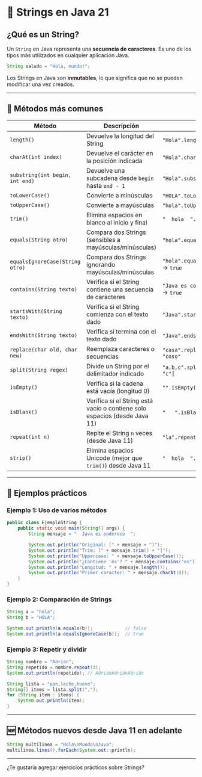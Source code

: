 
# 📘 Strings en Java 21

## ¿Qué es un String?
Un `String` en Java representa una **secuencia de caracteres**. Es uno de los tipos más utilizados en cualquier aplicación Java.

```java
String saludo = "Hola, mundo!";
```

Los Strings en Java son **inmutables**, lo que significa que no se pueden modificar una vez creados.

---

## 🧰 Métodos más comunes

| Método                        | Descripción                                                                                 | Ejemplo                                                 |
|------------------------------|---------------------------------------------------------------------------------------------|---------------------------------------------------------|
| `length()`                   | Devuelve la longitud del String                                                             | `"Hola".length()` → `4`                                 |
| `charAt(int index)`          | Devuelve el carácter en la posición indicada                                                | `"Hola".charAt(1)` → `'o'`                              |
| `substring(int begin, int end)` | Devuelve una subcadena desde `begin` hasta `end - 1`                                     | `"Hola".substring(1, 3)` → `"ol"`                       |
| `toLowerCase()`              | Convierte a minúsculas                                                                     | `"HOLA".toLowerCase()` → `"hola"`                       |
| `toUpperCase()`              | Convierte a mayúsculas                                                                     | `"hola".toUpperCase()` → `"HOLA"`                       |
| `trim()`                     | Elimina espacios en blanco al inicio y final                                               | `"  hola  ".trim()` → `"hola"`                          |
| `equals(String otro)`        | Compara dos Strings (sensibles a mayúsculas/minúsculas)                                    | `"hola".equals("Hola")` → `false`                       |
| `equalsIgnoreCase(String otro)`| Compara dos Strings ignorando mayúsculas/minúsculas                                      | `"hola".equalsIgnoreCase("Hola")` → `true`              |
| `contains(String texto)`     | Verifica si el String contiene una secuencia de caracteres                                 | `"Java es cool".contains("cool")` → `true`             |
| `startsWith(String texto)`   | Verifica si el String comienza con el texto dado                                           | `"Java".startsWith("Ja")` → `true`                      |
| `endsWith(String texto)`     | Verifica si termina con el texto dado                                                      | `"Java".endsWith("va")` → `true`                        |
| `replace(char old, char new)`| Reemplaza caracteres o secuencias                                                           | `"casa".replace('a', 'o')` → `"coso"`                   |
| `split(String regex)`        | Divide un String por el delimitador indicado                                               | `"a,b,c".split(",")` → `["a", "b", "c"]`                |
| `isEmpty()`                  | Verifica si la cadena está vacía (longitud 0)                                               | `"".isEmpty()` → `true`                                 |
| `isBlank()`                  | Verifica si el String está vacío o contiene solo espacios (desde Java 11)                  | `"   ".isBlank()` → `true`                              |
| `repeat(int n)`              | Repite el String `n` veces (desde Java 11)                                                 | `"la".repeat(3)` → `"lalala"`                           |
| `strip()`                    | Elimina espacios Unicode (mejor que `trim()`) desde Java 11                                | `"  hola  ".strip()` → `"hola"`                         |

---

## 🔎 Ejemplos prácticos

### Ejemplo 1: Uso de varios métodos

```java
public class EjemploString {
    public static void main(String[] args) {
        String mensaje = "  Java es poderoso  ";

        System.out.println("Original: [" + mensaje + "]");
        System.out.println("Trim: [" + mensaje.trim() + "]");
        System.out.println("Uppercase: " + mensaje.toUpperCase());
        System.out.println("¿Contiene 'es'? " + mensaje.contains("es"));
        System.out.println("Longitud: " + mensaje.length());
        System.out.println("Primer caracter: " + mensaje.charAt(0));
    }
}
```

### Ejemplo 2: Comparación de Strings

```java
String a = "hola";
String b = "HOLA";

System.out.println(a.equals(b));            // false
System.out.println(a.equalsIgnoreCase(b));  // true
```

### Ejemplo 3: Repetir y dividir

```java
String nombre = "Adrián";
String repetido = nombre.repeat(3);
System.out.println(repetido); // AdriánAdriánAdrián

String lista = "pan,leche,huevo";
String[] items = lista.split(",");
for (String item : items) {
    System.out.println(item);
}
```

---

## 🆕 Métodos nuevos desde Java 11 en adelante

```java
String multilinea = "Hola\nMundo\nJava";
multilinea.lines().forEach(System.out::println);
```

---

¿Te gustaría agregar ejercicios prácticos sobre Strings?
